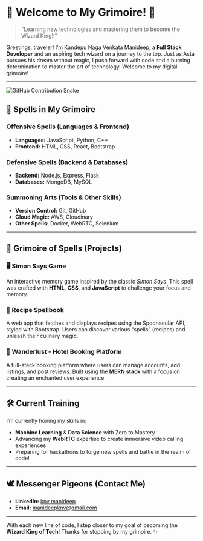 # 🌟 Welcome to My Grimoire! 🌟

> "Learning new technologies and mastering them to become the Wizard King!!" 

Greetings, traveler! I’m Kandepu Naga Venkata Manideep, a **Full Stack Developer** and an aspiring tech wizard on a journey to the top. Just as Asta pursues his dream without magic, I push forward with code and a burning determination to master the art of technology. Welcome to my digital grimoire!

---

![GitHub Contribution Snake](https://github.com/manideep-777/manideep-777/blob/output/github-contribution-grid-snake.svg)

## 🔮 Spells in My Grimoire

### Offensive Spells (Languages & Frontend)
- **Languages:** JavaScript, Python, C++
- **Frontend:** HTML, CSS, React, Bootstrap
  
### Defensive Spells (Backend & Databases)
- **Backend:** Node.js, Express, Flask
- **Databases:** MongoDB, MySQL
  
### Summoning Arts (Tools & Other Skills)
- **Version Control:** Git, GitHub
- **Cloud Magic:** AWS, Cloudinary
- **Other Spells:** Docker, WebRTC, Selenium

---

## 📜 Grimoire of Spells (Projects)

### **🖥️ Simon Says Game**
An interactive memory game inspired by the classic *Simon Says*. This spell was crafted with **HTML**, **CSS**, and **JavaScript** to challenge your focus and memory.

### **🍲 Recipe Spellbook**
A web app that fetches and displays recipes using the Spoonacular API, styled with Bootstrap. Users can discover various “spells” (recipes) and unleash their culinary magic. 

### **🏨 Wanderlust - Hotel Booking Platform**
A full-stack booking platform where users can manage accounts, add listings, and post reviews. Built using the **MERN stack** with a focus on creating an enchanted user experience.

---

## 🛠️ Current Training

I’m currently honing my skills in:
- **Machine Learning** & **Data Science** with Zero to Mastery
- Advancing my **WebRTC** expertise to create immersive video calling experiences
- Preparing for hackathons to forge new spells and battle in the realm of code!

---

## 🕊️ Messenger Pigeons (Contact Me)

- **LinkedIn:** [knv manideep](https://www.linkedin.com/in/knv-manideep-81664926a/)
- **Email:** [manideepknv@gmail.com](mailto:manideepknv@gmail.com)

---

With each new line of code, I step closer to my goal of becoming the **Wizard King of Tech**! Thanks for stopping by my grimoire. ✨
